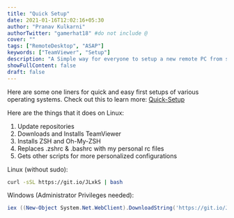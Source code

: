 ```yaml
---
title: "Quick Setup"
date: 2021-01-16T12:02:16+05:30
author: "Pranav Kulkarni"
authorTwitter: "gamerhat18" #do not include @
cover: ""
tags: ["RemoteDesktop", "ASAP"]
keywords: ["TeamViewer", "Setup"]
description: "A Simple way for everyone to setup a new remote PC from scratch,  regardless of the Operating system."
showFullContent: false
draft: false
---
```



Here are some one liners for quick and easy first setups of various operating systems.
Check out this to learn more: [Quick-Setup](https://github.com/gamerhat18/quick-setup)

Here are the things that it does on Linux:

1. Update repositories
2. Downloads and Installs TeamViewer
3. Installs ZSH and Oh-My-ZSH
4. Replaces .zshrc & .bashrc with my personal rc files
5. Gets other scripts for more personalized configurations

Linux (without sudo):

```bash
curl -sSL https://git.io/JLxkS | bash
```

Windows (Administrator Privileges needed):

```powershell
iex ((New-Object System.Net.WebClient).DownloadString('https://git.io/JtUwY'))
```